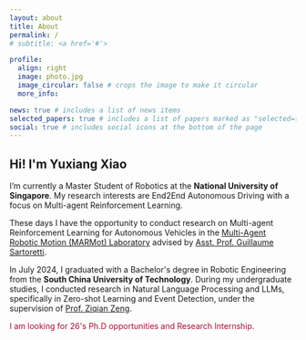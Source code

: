 ```yaml
---
layout: about
title: About
permalink: /
# subtitle: <a href='#'>

profile:
  align: right
  image: photo.jpg
  image_circular: false # crops the image to make it circular
  more_info: 

news: true # includes a list of news items
selected_papers: true # includes a list of papers marked as "selected={true}"
social: true # includes social icons at the bottom of the page
---
```

<h2>Hi! I'm Yuxiang Xiao</h2>

<p>I’m currently a Master Student of Robotics at the <strong>National University of Singapore</strong>. My research interests are End2End Autonomous Driving with a focus on Multi-agent Reinforcement Learning.</p>

<p>These days I have the opportunity to conduct research on Multi-agent Reinforcement Learning for Autonomous Vehicles in the <a href="https://www.marmotlab.org/">Multi-Agent Robotic Motion (MARMot) Laboratory</a> advised by <a href="https://cde.nus.edu.sg/me/staff/sartoretti-guillaume-a/">Asst. Prof. Guillaume Sartoretti</a>.</p>

<p>In July 2024, I graduated with a Bachelor's degree in Robotic Engineering from the <strong>South China University of Technology</strong>. During my undergraduate studies, I conducted research in Natural Language Processing and LLMs, specifically in Zero-shot Learning and Event Detection, under the supervision of <a href="https://ziqianzeng.github.io/">Prof. Ziqian Zeng</a>.</p>

<p><span style="color: #a41034;">I am looking for 26's Ph.D opportunities and Research Internship.</span></p>

